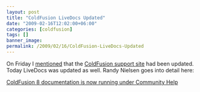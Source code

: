 ```yaml
---
layout: post
title: "ColdFusion LiveDocs Updated"
date: "2009-02-16T12:02:00+06:00"
categories: [coldfusion]
tags: []
banner_image: 
permalink: /2009/02/16/ColdFusion-LiveDocs-Updated
---
```


On Friday I <a href="http://www.raymondcamden.com/index.cfm/2009/2/13/ColdFusion-added-to-Adobe-Community-Help">mentioned</a> that the <a href="http://www.adobe.com/support/coldfusion">ColdFusion support site</a> had been updated. Today LiveDocs was updated as well. Randy Nielsen goes into detail here:

<a href="http://blogs.adobe.com/flexdoc/2009/02/coldfusion_8_documentation_is.html">ColdFusion 8 documentation is now running under Community Help</a>